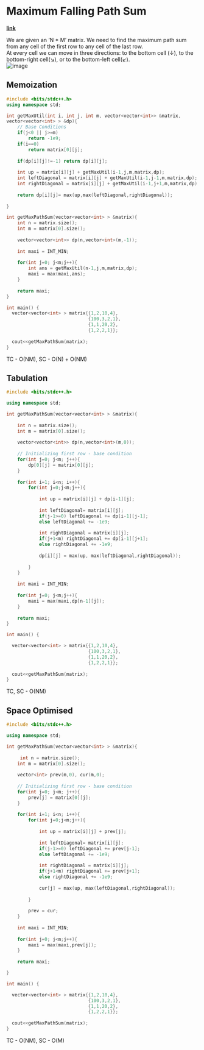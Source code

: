 # Maximum Falling Path Sum  
**[link](https://takeuforward.org/data-structure/minimum-maximum-falling-path-sum-dp-12/)**  

We are given an ‘N * M’ matrix. We need to find the maximum path sum from any cell of the first row to any cell of the last row.  
At every cell we can move in three directions: to the bottom cell (↓), to the bottom-right cell(↘), or to the bottom-left cell(↙).  
![image](https://user-images.githubusercontent.com/56584349/177772177-d1d6cd2c-758e-4701-8baf-6a4c39591176.png)  

## Memoization  
```cpp
#include <bits/stdc++.h>
using namespace std;

int getMaxUtil(int i, int j, int m, vector<vector<int>> &matrix, 
vector<vector<int> > &dp){  
    // Base Conditions
    if(j<0 || j>=m)
        return -1e9;
    if(i==0)
        return matrix[0][j];
    
    if(dp[i][j]!=-1) return dp[i][j];
    
    int up = matrix[i][j] + getMaxUtil(i-1,j,m,matrix,dp);
    int leftDiagonal = matrix[i][j] + getMaxUtil(i-1,j-1,m,matrix,dp);
    int rightDiagonal = matrix[i][j] + getMaxUtil(i-1,j+1,m,matrix,dp);
    
    return dp[i][j]= max(up,max(leftDiagonal,rightDiagonal));
    
}

int getMaxPathSum(vector<vector<int> > &matrix){
    int n = matrix.size();
    int m = matrix[0].size();
    
    vector<vector<int>> dp(n,vector<int>(m,-1));
    
    int maxi = INT_MIN;
    
    for(int j=0; j<m;j++){
        int ans = getMaxUtil(n-1,j,m,matrix,dp);
        maxi = max(maxi,ans);
    }
    
    return maxi;
}

int main() {
  vector<vector<int> > matrix{{1,2,10,4},
                              {100,3,2,1},
                              {1,1,20,2},
                              {1,2,2,1}};
  
  cout<<getMaxPathSum(matrix);
}
 ```

TC - O(NM), SC - O(N) + O(NM)

## Tabulation 

```cpp
#include <bits/stdc++.h>

using namespace std;

int getMaxPathSum(vector<vector<int> > &matrix){
    
    int n = matrix.size();
    int m = matrix[0].size();
    
    vector<vector<int>> dp(n,vector<int>(m,0));
    
    // Initializing first row - base condition
    for(int j=0; j<m; j++){
        dp[0][j] = matrix[0][j];
    }
    
    for(int i=1; i<n; i++){
        for(int j=0;j<m;j++){
            
            int up = matrix[i][j] + dp[i-1][j];
            
            int leftDiagonal= matrix[i][j];
            if(j-1>=0) leftDiagonal += dp[i-1][j-1];
            else leftDiagonal += -1e9;
            
            int rightDiagonal = matrix[i][j];
            if(j+1<m) rightDiagonal += dp[i-1][j+1];
            else rightDiagonal += -1e9;
            
            dp[i][j] = max(up, max(leftDiagonal,rightDiagonal));
            
        }
    }
    
    int maxi = INT_MIN;
    
    for(int j=0; j<m;j++){
        maxi = max(maxi,dp[n-1][j]);
    }
    
    return maxi;
}

int main() {

  vector<vector<int> > matrix{{1,2,10,4},
                              {100,3,2,1},
                              {1,1,20,2},
                              {1,2,2,1}};
  
  cout<<getMaxPathSum(matrix);
}
```
TC, SC - O(NM)

## Space Optimised  

```cpp
#include <bits/stdc++.h>

using namespace std;

int getMaxPathSum(vector<vector<int> > &matrix){
    
     int n = matrix.size();
    int m = matrix[0].size();
    
    vector<int> prev(m,0), cur(m,0);
    
    // Initializing first row - base condition
    for(int j=0; j<m; j++){
        prev[j] = matrix[0][j];
    }
    
    for(int i=1; i<n; i++){
        for(int j=0;j<m;j++){
            
            int up = matrix[i][j] + prev[j];
            
            int leftDiagonal= matrix[i][j];
            if(j-1>=0) leftDiagonal += prev[j-1];
            else leftDiagonal += -1e9;
            
            int rightDiagonal = matrix[i][j];
            if(j+1<m) rightDiagonal += prev[j+1];
            else rightDiagonal += -1e9;
            
            cur[j] = max(up, max(leftDiagonal,rightDiagonal));
            
        }
        
        prev = cur;
    }
    
    int maxi = INT_MIN;
    
    for(int j=0; j<m;j++){
        maxi = max(maxi,prev[j]);
    }
    
    return maxi;

}

int main() {

  vector<vector<int> > matrix{{1,2,10,4},
                              {100,3,2,1},
                              {1,1,20,2},
                              {1,2,2,1}};
  
  cout<<getMaxPathSum(matrix);
}
```

TC - O(NM), SC - O(M)
